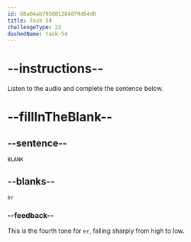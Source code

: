 ```yaml
---
id: 68a04ab795081284079d64d0
title: Task 54
challengeType: 22
dashedName: task-54
---
```


<!-- (Audio) A: èr -->

# --instructions--

Listen to the audio and complete the sentence below.

# --fillInTheBlank--

## --sentence--

`BLANK`

## --blanks--

`èr`

### --feedback--

This is the fourth tone for `er`, falling sharply from high to low.
